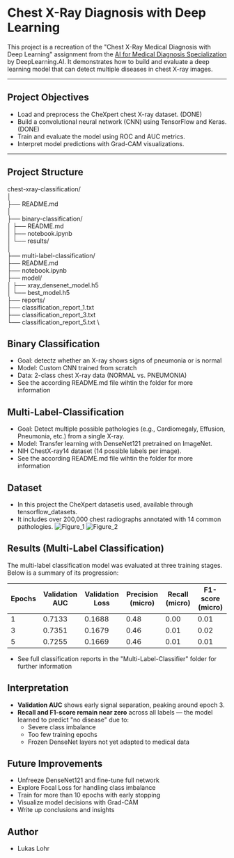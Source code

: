 # Chest X-Ray Diagnosis with Deep Learning

This project is a recreation of the "Chest X-Ray Medical Diagnosis with Deep Learning" assignment from the [AI for Medical Diagnosis Specialization](https://www.coursera.org/specializations/ai-for-medicine) by DeepLearning.AI. It demonstrates how to build and evaluate a deep learning model that can detect multiple diseases in chest X-ray images.

---

## Project Objectives

- Load and preprocess the CheXpert chest X-ray dataset. (DONE)
- Build a convolutional neural network (CNN) using TensorFlow and Keras. (DONE)
- Train and evaluate the model using ROC and AUC metrics.
- Interpret model predictions with Grad-CAM visualizations.

---

## Project Structure

chest-xray-classification/ \
│ \
├── README.md \
│ \
├── binary-classification/ \
│   ├── README.md \
│   ├── notebook.ipynb \
│   └── results/ \
│ \
├── multi-label-classification/ \
    ├── README.md \
    ├── notebook.ipynb \
    ├── model/ \
    │   ├── xray_densenet_model.h5 \
    │   └── best_model.h5 \
    ├── reports/ \
        ├── classification_report_1.txt \
        ├── classification_report_3.txt \
        └── classification_report_5.txt \

## Binary Classification

- Goal: detectz whether an X-ray shows signs of pneumonia or is normal
- Model: Custom CNN trained from scratch
- Data: 2-class chest X-ray data (NORMAL vs. PNEUMONIA)
- See the according README.md file wihtin the folder for more information

## Multi-Label-Classification

- Goal: Detect multiple possible pathologies (e.g., Cardiomegaly, Effusion, Pneumonia, etc.) from a single X-ray.
- Model: Transfer learning with DenseNet121 pretrained on ImageNet.
- NIH ChestX-ray14 dataset (14 possible labels per image).
- See the according README.md file wihtin the folder for more information

## Dataset

- In this project the CheXpert datasetis used, available through tensorflow_datasets.
- It includes over 200,000 chest radiographs annotated with 14 common pathologies.
![Figure_1](https://github.com/user-attachments/assets/4f639c98-4c35-4093-baf1-616e6f3456a2)
![Figure_2](https://github.com/user-attachments/assets/b0243789-ece0-495f-b29c-024627691e41)

## Results (Multi-Label Classification)

The multi-label classification model was evaluated at three training stages. Below is a summary of its progression:

| Epochs | Validation AUC | Validation Loss | Precision (micro) | Recall (micro) | F1-score (micro) |
|--------|----------------|------------------|-------------------|----------------|------------------|
| 1      | 0.7133         | 0.1688           | 0.48              | 0.00           | 0.01             |
| 3      | 0.7351         | 0.1679           | 0.46              | 0.01           | 0.02             |
| 5      | 0.7255         | 0.1669           | 0.46              | 0.01           | 0.01             |

- See full classification reports in the "Multi-Label-Classifier" folder for further information

## Interpretation

- **Validation AUC** shows early signal separation, peaking around epoch 3.
- **Recall and F1-score remain near zero** across all labels — the model learned to predict "no disease" due to:
  - Severe class imbalance
  - Too few training epochs
  - Frozen DenseNet layers not yet adapted to medical data

## Future Improvements

- Unfreeze DenseNet121 and fine-tune full network
- Explore Focal Loss for handling class imbalance
- Train for more than 10 epochs with early stopping
- Visualize model decisions with Grad-CAM
- Write up conclusions and insights

## Author

- Lukas Lohr
